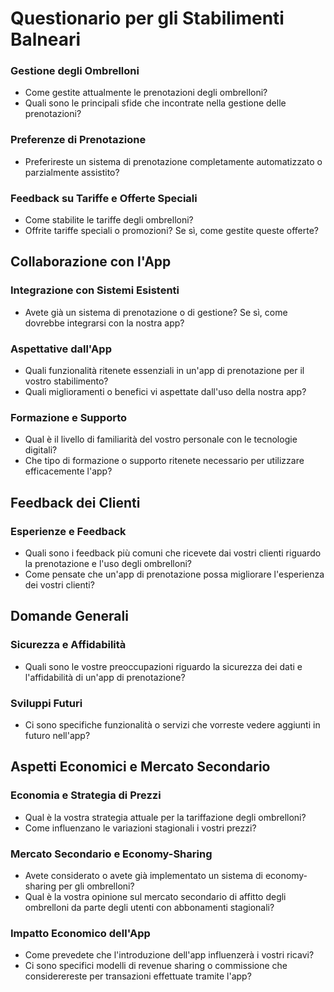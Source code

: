# Questionario per gli Stabilimenti Balneari

### Gestione degli Ombrelloni

- Come gestite attualmente le prenotazioni degli ombrelloni?
- Quali sono le principali sfide che incontrate nella gestione delle prenotazioni?

### Preferenze di Prenotazione

- Preferireste un sistema di prenotazione completamente automatizzato o parzialmente assistito?

### Feedback su Tariffe e Offerte Speciali

- Come stabilite le tariffe degli ombrelloni?
- Offrite tariffe speciali o promozioni? Se sì, come gestite queste offerte?

## Collaborazione con l'App

### Integrazione con Sistemi Esistenti

- Avete già un sistema di prenotazione o di gestione? Se sì, come dovrebbe integrarsi con la nostra app?

### Aspettative dall'App

- Quali funzionalità ritenete essenziali in un'app di prenotazione per il vostro stabilimento?
- Quali miglioramenti o benefici vi aspettate dall'uso della nostra app?

### Formazione e Supporto

- Qual è il livello di familiarità del vostro personale con le tecnologie digitali?
- Che tipo di formazione o supporto ritenete necessario per utilizzare efficacemente l'app?

## Feedback dei Clienti

### Esperienze e Feedback

- Quali sono i feedback più comuni che ricevete dai vostri clienti riguardo la prenotazione e l'uso degli ombrelloni?
- Come pensate che un'app di prenotazione possa migliorare l'esperienza dei vostri clienti?

## Domande Generali

### Sicurezza e Affidabilità

- Quali sono le vostre preoccupazioni riguardo la sicurezza dei dati e l'affidabilità di un'app di prenotazione?

### Sviluppi Futuri

- Ci sono specifiche funzionalità o servizi che vorreste vedere aggiunti in futuro nell'app?

## Aspetti Economici e Mercato Secondario

### Economia e Strategia di Prezzi

- Qual è la vostra strategia attuale per la tariffazione degli ombrelloni?
- Come influenzano le variazioni stagionali i vostri prezzi?

### Mercato Secondario e Economy-Sharing

- Avete considerato o avete già implementato un sistema di economy-sharing per gli ombrelloni?
- Qual è la vostra opinione sul mercato secondario di affitto degli ombrelloni da parte degli utenti con abbonamenti stagionali?

### Impatto Economico dell'App

- Come prevedete che l'introduzione dell'app influenzerà i vostri ricavi?
- Ci sono specifici modelli di revenue sharing o commissione che considerereste per transazioni effettuate tramite l'app?
